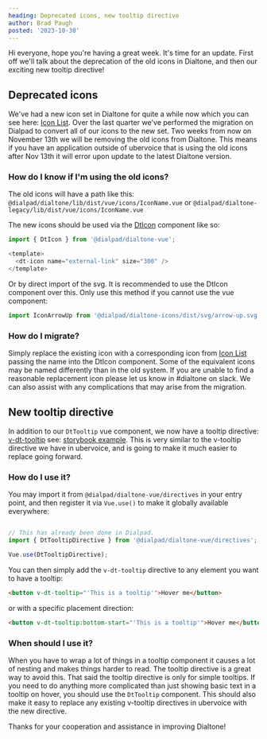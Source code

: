 ```yaml
---
heading: Deprecated icons, new tooltip directive
author: Brad Paugh
posted: '2023-10-30'
---
```

<!-- Note the date must be in this format YYYY-M-D and wrapped in single quotes -->

<BlogPost :author="$frontmatter.author" :posted="parse($frontmatter.posted, 'y-M-d', new Date())" :heading="$frontmatter.heading">

Hi everyone, hope you're having a great week. It's time for an update. First off we'll talk about the deprecation of the old icons in Dialtone, and then our exciting new tooltip directive!

## Deprecated icons

We've had a new icon set in Dialtone for quite a while now which you can see here: [Icon List](https://dialtone.dialpad.com/components/icon). Over the last quarter we've performed the migration on Dialpad to convert all of our icons to the new set. Two weeks from now on November 13th we will be removing the old icons from Dialtone. This means if you have an application outside of ubervoice that is using the old icons after Nov 13th it will error upon update to the latest Dialtone version.

### How do I know if I'm using the old icons?

The old icons will have a path like this: `@dialpad/dialtone/lib/dist/vue/icons/IconName.vue` or `@dialpad/dialtone-legacy/lib/dist/vue/icons/IconName.vue`

The new icons should be used via the [DtIcon](https://dialtone.dialpad.com/vue/?path=/story/components-icon--default) component like so:

```js
import { DtIcon } from '@dialpad/dialtone-vue';

<template>
  <dt-icon name="external-link" size="300" />
</template>
```

Or by direct import of the svg. It is recommended to use the DtIcon component over this. Only use this method if you cannot use the vue component:

```js
import IconArrowUp from '@dialpad/dialtone-icons/dist/svg/arrow-up.svg';
```

### How do I migrate?

Simply replace the existing icon with a corresponding icon from [Icon List](https://dialtone.dialpad.com/components/icon) passing the name into the DtIcon component. Some of the equivalent icons may be named differently than in the old system. If you are unable to find a reasonable replacement icon please let us know in #dialtone on slack. We can also assist with any complications that may arise from the migration.

## New tooltip directive

In addition to our `DtTooltip` vue component, we now have a tooltip directive: [v-dt-tooltip](https://dialtone.dialpad.com/vue/?path=/docs/directives-tooltip--docs) see: [storybook example](https://dialtone.dialpad.com/vue/?path=/story/directives-tooltip--default). This is very similar to the v-tooltip directive we have in ubervoice, and is going to make it much easier to replace going forward.

### How do I use it?

You may import it from `@dialpad/dialtone-vue/directives` in your entry point, and then register it via `Vue.use()` to make it globally available everywhere:

```js

// This has already been done in Dialpad.
import { DtTooltipDirective } from '@dialpad/dialtone-vue/directives';

Vue.use(DtTooltipDirective);
```

You can then simply add the `v-dt-tooltip` directive to any element you want to have a tooltip:

```html
<button v-dt-tooltip="'This is a tooltip'">Hover me</button>
```

or with a specific placement direction:

```html
<button v-dt-tooltip:bottom-start="'This is a tooltip'">Hover me</button>
```

### When should I use it?

When you have to wrap a lot of things in a tooltip component it causes a lot of nesting and makes things harder to read. The tooltip directive is a great way to avoid this. That said the tooltip directive is only for simple tooltips. If you need to do anything more complicated than just showing basic text in a tooltip on hover, you should use the `DtTooltip` component. This should also make it easy to replace any existing v-tooltip directives in ubervoice with the new directive.

Thanks for your cooperation and assistance in improving Dialtone!
</BlogPost>

<script setup>
import BlogPost from '@baseComponents/BlogPost.vue';
import { parse } from 'date-fns';
</script>
